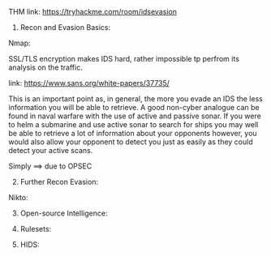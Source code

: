 THM link: https://tryhackme.com/room/idsevasion

1. Recon and Evasion Basics: 

Nmap:

SSL/TLS encryption makes IDS hard, rather impossible tp perfrom its analysis on the traffic.

link: https://www.sans.org/white-papers/37735/

This is an important point as, in general, the more you evade an IDS the less information you will be able to retrieve. A good non-cyber analogue can be found in naval warfare with the use of active and passive sonar. If you were to helm a submarine and use active sonar to search for ships you may well be able to retrieve a lot of information about your opponents however, you would also allow your opponent to detect you just as easily as they could detect your active scans.

Simply ==> due to OPSEC

2. Further Recon Evasion:

Nikto:

3. Open-source Intelligence:

4. Rulesets:

5. HIDS:


